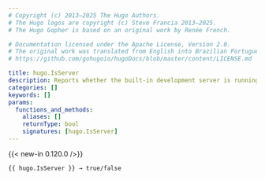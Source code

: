 ```yaml
---
# Copyright (c) 2013–2025 The Hugo Authors.
# The Hugo logos are copyright (c) Steve Francia 2013–2025.
# The Hugo Gopher is based on an original work by Renée French.

# Documentation licensed under the Apache License, Version 2.0.
# The original work was translated from English into Brazilian Portuguese.
# https://github.com/gohugoio/hugoDocs/blob/master/content/LICENSE.md

title: hugo.IsServer
description: Reports whether the built-in development server is running.
categories: []
keywords: []
params:
  functions_and_methods:
    aliases: []
    returnType: bool
    signatures: [hugo.IsServer]
---
```


{{< new-in 0.120.0 />}}

```go-html-template
{{ hugo.IsServer }} → true/false
```
